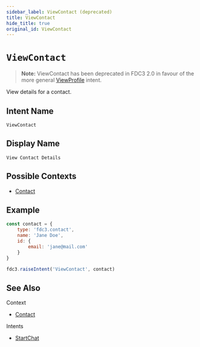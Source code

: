 ```yaml
---
sidebar_label: ViewContact (deprecated)
title: ViewContact
hide_title: true
original_id: ViewContact
---
```

# `ViewContact`
> **Note:** ViewContact has been deprecated in FDC3 2.0 in favour of the more general [ViewProfile](ViewProfile) intent.


View details for a contact.

## Intent Name

`ViewContact`

## Display Name

`View Contact Details`

## Possible Contexts

* [Contact](../../context/ref/Contact)

## Example

```js
const contact = {
    type: 'fdc3.contact',
    name: 'Jane Doe',
    id: {
        email: 'jane@mail.com'
    }
}

fdc3.raiseIntent('ViewContact', contact)
```

## See Also

Context
- [Contact](../../context/ref/Contact)

Intents
- [StartChat](StartChat)

